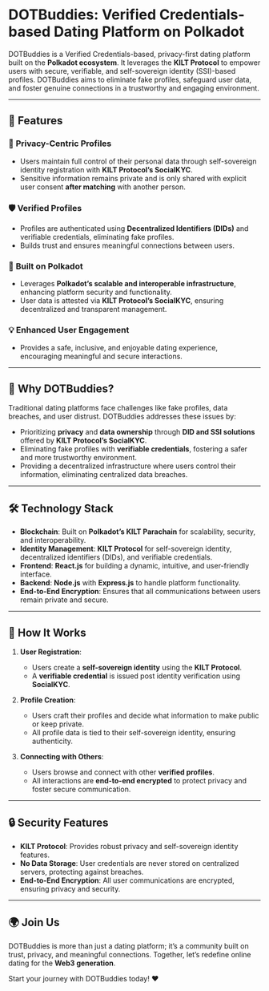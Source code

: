 # DOTBuddies: Verified Credentials-based Dating Platform on Polkadot

DOTBuddies is a Verified Credentials-based, privacy-first dating platform built on the **Polkadot ecosystem**. It leverages the **KILT Protocol** to empower users with secure, verifiable, and self-sovereign identity (SSI)-based profiles. DOTBuddies aims to eliminate fake profiles, safeguard user data, and foster genuine connections in a trustworthy and engaging environment.

---

## 🚀 Features

### 🔐 **Privacy-Centric Profiles**
- Users maintain full control of their personal data through self-sovereign identity registration with **KILT Protocol’s SocialKYC**.
- Sensitive information remains private and is only shared with explicit user consent **after matching** with another person.

### 🛡️ **Verified Profiles**
- Profiles are authenticated using **Decentralized Identifiers (DIDs)** and verifiable credentials, eliminating fake profiles.
- Builds trust and ensures meaningful connections between users.

### 🧩 **Built on Polkadot**
- Leverages **Polkadot’s scalable and interoperable infrastructure**, enhancing platform security and functionality.
- User data is attested via **KILT Protocol’s SocialKYC**, ensuring decentralized and transparent management.

### 💡 **Enhanced User Engagement**
- Provides a safe, inclusive, and enjoyable dating experience, encouraging meaningful and secure interactions.

---

## 🌟 Why DOTBuddies?

Traditional dating platforms face challenges like fake profiles, data breaches, and user distrust. DOTBuddies addresses these issues by:

- Prioritizing **privacy** and **data ownership** through **DID and SSI solutions** offered by **KILT Protocol’s SocialKYC**.
- Eliminating fake profiles with **verifiable credentials**, fostering a safer and more trustworthy environment.
- Providing a decentralized infrastructure where users control their information, eliminating centralized data breaches.

---

## 🛠️ Technology Stack

- **Blockchain**: Built on **Polkadot’s KILT Parachain** for scalability, security, and interoperability.
- **Identity Management**: **KILT Protocol** for self-sovereign identity, decentralized identifiers (DIDs), and verifiable credentials.
- **Frontend**: **React.js** for building a dynamic, intuitive, and user-friendly interface.
- **Backend**: **Node.js** with **Express.js** to handle platform functionality.
- **End-to-End Encryption**: Ensures that all communications between users remain private and secure.

---

## 📖 How It Works

1. **User Registration**:
   - Users create a **self-sovereign identity** using the **KILT Protocol**.
   - A **verifiable credential** is issued post identity verification using **SocialKYC**.

2. **Profile Creation**:
   - Users craft their profiles and decide what information to make public or keep private.
   - All profile data is tied to their self-sovereign identity, ensuring authenticity.

3. **Connecting with Others**:
   - Users browse and connect with other **verified profiles**.
   - All interactions are **end-to-end encrypted** to protect privacy and foster secure communication.

---

## 🔒 Security Features

- **KILT Protocol**: Provides robust privacy and self-sovereign identity features.
- **No Data Storage**: User credentials are never stored on centralized servers, protecting against breaches.
- **End-to-End Encryption**: All user communications are encrypted, ensuring privacy and security.

---

## 🌍 Join Us

DOTBuddies is more than just a dating platform; it’s a community built on trust, privacy, and meaningful connections. Together, let’s redefine online dating for the **Web3 generation**.

Start your journey with DOTBuddies today! ❤️
